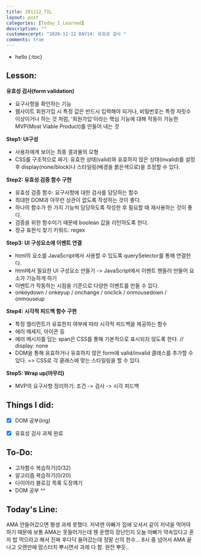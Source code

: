 ```yaml
---
title: 201112_TIL
layout: post
categories: [Today_I_Learned]
description: ""
customexcerpt: "2020-11-12 DAY14: 유효성 검사 "
comments: true
---
```


* hello
{:toc}


## Lesson:
 **유효성 검사(form validation)**
 - 요구사항을 확인하는 기능
 - 웹사이트 회원가입 시 특정 값은 반드시 입력해야 되거나, 비밀번호는 특정 자릿수 이상이거나 하는 것 처럼, '회원가입'이라는 핵심 기능에 대해 작동이 가능한 MVP(Most Viable Product)를 만들어 내는 것
 
 **Step1: UI구성**
 - 사용자에게 보이는 최종 결과물의 모형
 - CSS를 구조적으로 짜기: 유효한 상태(valid)와 유효하지 않은 상태(invalid)를 설정 후 display(none/block)나 스타일링(배경을 붉은색으로)을 조정할 수 있다. 
 
 **Step2: 유효성 검증 함수 구현**
 - 유효성 검증 함수: 요구사항에 대한 검사를 담당하는 함수
 - 최대한 DOM과 아무런 상관이 없도록 작성하는 것이 좋다.
 - 하나의 함수가 한 가지 기능씩 담당하도록 작성한 후 필요할 때 재사용하는 것이 좋다.
 - 검증을 위한 함수이기 때문에 boolean 값을 리턴하도록 한다.
 - 정규 표현식 찾기 키워드: regex
 
 **Step3: UI 구성요소에 이벤트 연결**
 - html의 요소를 JavaScript에서 사용할 수 있도록 querySelector를 통해 연결한다.
 - html에서 필요한 UI 구성요소 만들기 -> JavaScript에서 이벤트 핸들러 만들어 요소가 기능하게 하기
 - 이벤트가 작동하는 시점을 기준으로 다양한 이벤트를 만들 수 있다.
 - onkeydown / onkeyup / onchange / onclick / onmousedown / onmouseup
 
 **Step4: 시각적 피드백 함수 구현**
 - 특정 엘리먼트가 유효한지 여부에 따라 시각적 피드백을 제공하는 함수
 - 에러 메세지, 아이콘 등
 - 에러 메시지를 담는 span은 CSS를 통해 기본적으로 표시되지 않도록 한다. // display: none
 - DOM을 통해 유효하거나 유효하지 않은 form에 valid/invalid 클래스를 추가할 수 있다. => CSS로 각 클래스에 맞는 스타일링을 할 수 있다.
 
 **Step5: Wrap up(마무리)**
 - MVP의 요구사항 정리하기: 조건 -> 검사 -> 시각 피드백

## Things I did:
- [x] DOM 공부(ing)
- [x] 유효성 검사 과제 완료 


## To-Do:
- 고차함수 복습하기(0/32)
- 알고리즘 복습하기(0/20)
- 다이어리 블로깅 목록 도장깨기
- DOM 공부 ^^


## Today's Line:
AMA 안들어갔으면 평생 과제 못했다. 저녁엔 아빠가 집에 오셔서 같이 저녁을 먹어야하기 때문에 보통 AMA는 못들어가는데 웬 운명의 장난인지 오늘 아빠가 약속있다고 혼자 밥 먹으라고 해서 진짜 후다닥 들어갔는데 정말 신의 한수... 8시 좀 넘어서 AMA 끝나고 오랜만에 맘스터치 뿌시면서 과제 다 함. 완전 뿌듯..
